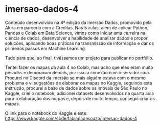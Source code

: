 # imersao-dados-4
Conteúdo desenvolvido na 4ª edição da Imersão Dados, promovido pela Alura em parceria com a Creditas. Nas 5 aulas, além de aplicar Python, Pandas e Colab em Data Science, vimos como iniciar uma carreira na ciência de dados, desenvolver a habilidade de analisar dados e propor soluções, aplicando boas práticas na transmissão de informação e dar os primeiros passos em Machine Learning.

Tudo para que, ao final, tivéssemos um projeto para publicar no portfólio.

Tentei fazer os mapas da aula 4 no Colab, mas acho que eles eram muito pesados e demoravam demais, por isso a conexão com o servidor caia. Procurei no Discord da imersão se mais alguém estava com o mesmo problema e vi sugestões de elaborar os mapas no Kaggle, seguindo esta instrução, procurei a base de dados sobre os imóveis de São Paulo no Kaggle, criei o notebook, adicionei datasets desenvolvidos na quarta aula para a elaboração dos mapas e, depois de muito tempo, consegui criar os mapas.

O link para o notebook do Kaggle é este: https://www.kaggle.com/code/fabianadesouza/imersao-dados-4
